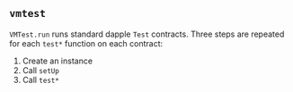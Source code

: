 `vmtest`
---

`VMTest.run` runs standard dapple `Test` contracts. Three steps are repeated for each `test*` function on each contract:

1. Create an instance
2. Call `setUp`
3. Call `test*`
